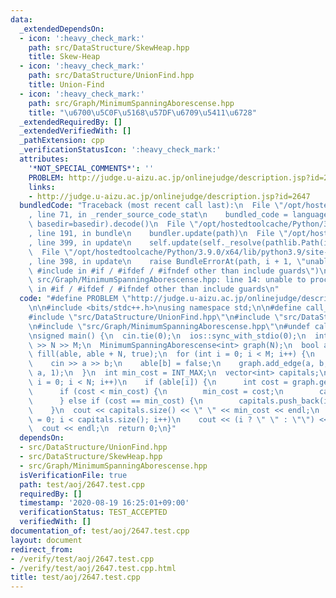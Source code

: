 ```yaml
---
data:
  _extendedDependsOn:
  - icon: ':heavy_check_mark:'
    path: src/DataStructure/SkewHeap.hpp
    title: Skew-Heap
  - icon: ':heavy_check_mark:'
    path: src/DataStructure/UnionFind.hpp
    title: Union-Find
  - icon: ':heavy_check_mark:'
    path: src/Graph/MinimumSpanningAborescense.hpp
    title: "\u6700\u5C0F\u5168\u57DF\u6709\u5411\u6728"
  _extendedRequiredBy: []
  _extendedVerifiedWith: []
  _pathExtension: cpp
  _verificationStatusIcon: ':heavy_check_mark:'
  attributes:
    '*NOT_SPECIAL_COMMENTS*': ''
    PROBLEM: http://judge.u-aizu.ac.jp/onlinejudge/description.jsp?id=2647
    links:
    - http://judge.u-aizu.ac.jp/onlinejudge/description.jsp?id=2647
  bundledCode: "Traceback (most recent call last):\n  File \"/opt/hostedtoolcache/Python/3.9.0/x64/lib/python3.9/site-packages/onlinejudge_verify/documentation/build.py\"\
    , line 71, in _render_source_code_stat\n    bundled_code = language.bundle(stat.path,\
    \ basedir=basedir).decode()\n  File \"/opt/hostedtoolcache/Python/3.9.0/x64/lib/python3.9/site-packages/onlinejudge_verify/languages/cplusplus.py\"\
    , line 191, in bundle\n    bundler.update(path)\n  File \"/opt/hostedtoolcache/Python/3.9.0/x64/lib/python3.9/site-packages/onlinejudge_verify/languages/cplusplus_bundle.py\"\
    , line 399, in update\n    self.update(self._resolve(pathlib.Path(included), included_from=path))\n\
    \  File \"/opt/hostedtoolcache/Python/3.9.0/x64/lib/python3.9/site-packages/onlinejudge_verify/languages/cplusplus_bundle.py\"\
    , line 398, in update\n    raise BundleErrorAt(path, i + 1, \"unable to process\
    \ #include in #if / #ifdef / #ifndef other than include guards\")\nonlinejudge_verify.languages.cplusplus_bundle.BundleErrorAt:\
    \ src/Graph/MinimumSpanningAborescense.hpp: line 14: unable to process #include\
    \ in #if / #ifdef / #ifndef other than include guards\n"
  code: "#define PROBLEM \"http://judge.u-aizu.ac.jp/onlinejudge/description.jsp?id=2647\"\
    \n\n#include <bits/stdc++.h>\nusing namespace std;\n\n#define call_from_test\n\
    #include \"src/DataStructure/UnionFind.hpp\"\n#include \"src/DataStructure/SkewHeap.hpp\"\
    \n#include \"src/Graph/MinimumSpanningAborescense.hpp\"\n#undef call_from_test\n\
    \nsigned main() {\n  cin.tie(0);\n  ios::sync_with_stdio(0);\n  int N, M;\n  cin\
    \ >> N >> M;\n  MinimumSpanningAborescense<int> graph(N);\n  bool able[N];\n \
    \ fill(able, able + N, true);\n  for (int i = 0; i < M; i++) {\n    int a, b;\n\
    \    cin >> a >> b;\n    able[b] = false;\n    graph.add_edge(a, b, 0);\n    graph.add_edge(b,\
    \ a, 1);\n  }\n  int min_cost = INT_MAX;\n  vector<int> capitals;\n  for (int\
    \ i = 0; i < N; i++)\n    if (able[i]) {\n      int cost = graph.get_MSA(i).first;\n\
    \      if (cost < min_cost) {\n        min_cost = cost;\n        capitals = {i};\n\
    \      } else if (cost == min_cost) {\n        capitals.push_back(i);\n      }\n\
    \    }\n  cout << capitals.size() << \" \" << min_cost << endl;\n  for (int i\
    \ = 0; i < capitals.size(); i++)\n    cout << (i ? \" \" : \"\") << capitals[i];\n\
    \  cout << endl;\n  return 0;\n}"
  dependsOn:
  - src/DataStructure/UnionFind.hpp
  - src/DataStructure/SkewHeap.hpp
  - src/Graph/MinimumSpanningAborescense.hpp
  isVerificationFile: true
  path: test/aoj/2647.test.cpp
  requiredBy: []
  timestamp: '2020-08-19 16:25:01+09:00'
  verificationStatus: TEST_ACCEPTED
  verifiedWith: []
documentation_of: test/aoj/2647.test.cpp
layout: document
redirect_from:
- /verify/test/aoj/2647.test.cpp
- /verify/test/aoj/2647.test.cpp.html
title: test/aoj/2647.test.cpp
---
```

